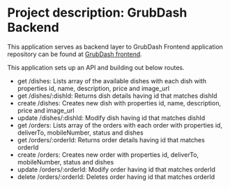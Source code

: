 # Project description: GrubDash Backend 
This application serves as backend layer to GrubDash Frontend application repository can be found at [GrubDash frontend](https://github.com/Thinkful-Ed/starter-grub-dash-front-end).

This application sets up an API and building out below routes.
- get /dishes: Lists array of the available dishes with each dish with properties id, name, description, price and image_url
- get /dishes/:dishId: Returns dish details having id that matches dishId
- create /dishes: Creates new dish with properties id, name, description, price and image_url
- update /dishes/:dishId: Modify dish having id that matches dishId
- get /orders: Lists array of the orders with each order with properties id, deliverTo, mobileNumber, status and dishes
- get /orders/:orderId: Returns order details having id that matches orderId
- create /orders: Creates new order with properties id, deliverTo, mobileNumber, status and dishes
- update /orders/:orderId: Modify order having id that matches orderId
- delete /orders/:orderId: Deletes order having id that matches orderId
